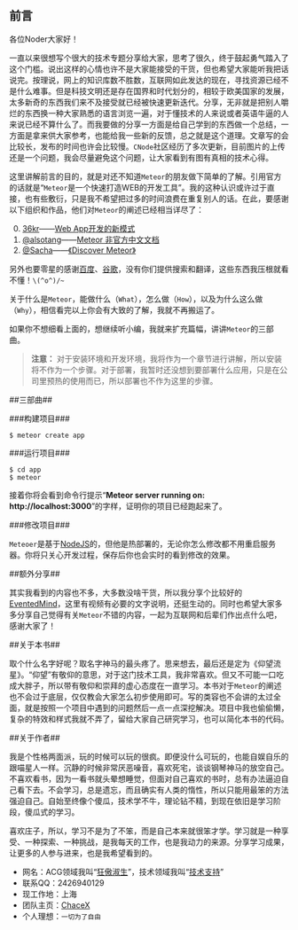 前言
--------------

各位Noder大家好！

一直以来很想写个很大的技术专题分享给大家，思考了很久，终于鼓起勇气踏入了这个门槛。说出这样的心情也许不是大家能接受的干货，但也希望大家能听我把话说完。按理说，网上的知识库数不胜数，互联网如此发达的现在，寻找资源已经不是什么难事。但是科技文明还是存在国界和时代划分的，相较于欧美国家的发展，太多新奇的东西我们来不及接受就已经被快速更新迭代。分享，无非就是把别人嚼烂的东西换一种大家熟悉的语言浏览一遍，对于懂技术的人来说或者英语牛逼的人来说已经不算什么了。而我要做的分享一方面是给自己学到的东西做一个总结，一方面是拿来供大家参考，也能给我一些新的反馈，总之就是这个道理。文章写的会比较长，发布的时间也许会比较慢。`CNode`社区经历了多次更新，目前图片的上传还是一个问题，我会尽量避免这个问题，让大家看到有图有真相的技术心得。

这里讲解前言的目的，就是对还不知道`Meteor`的朋友做下简单的了解。引用官方的话就是“`Meteor`是一个快速打造WEB的开发工具”。我的这种认识或许过于直接，也有些敷衍，只是我不希望把过多的时间浪费在重复别人的话。在此，要感谢以下组织和作品，他们对`Meteor`的阐述已经相当详尽了：

0.  [36kr][36kr-home]——[Web App开发的新模式][36kr-meteor]
0.  [@alsotang][cnodejs-user-alsotang]——[Meteor 非官方中文文档][meteor-d0cs]
0.  [@Sacha][cnodejs-user-Sacha]——[《Discover Meteor》][discover-meteor-book]

另外也要零星的感谢[百度](http://www.baidu.com)、[谷歌](http://www.google.com)，没有你们提供搜索和翻译，这些东西我压根就看不懂！`\(^o^)/~`

关于什么是`Meteor`，能做什么（`What`），怎么做（`How`），以及为什么这么做（`Why`），相信看完以上你会有大致的了解，我就不再搬运了。

如果你不想细看上面的，想继续听小编，我就来扩充篇幅，讲讲`Meteor`的三部曲。

>**注意：**
>对于安装环境和开发环境，我将作为一个章节进行讲解，所以安装将不作为一个步骤。对于部署，我暂时还没想到要部署什么应用，只是在公司里预热的使用而已，所以部署也不作为这里的步骤。

##三部曲##

###构建项目###

```:DOS
$ meteor create app
```

###运行项目###

```:DOS
$ cd app
$ meteor
```

接着你将会看到命令行提示“**Meteor server running on: http://localhost:3000**”的字样，证明你的项目已经跑起来了。

###修改项目###

`Meteoer`是基于[NodeJS](http://nodejs.org)的，但他是热部署的，无论你怎么修改都不用重启服务器。你将只关心开发过程，保存后你也会实时的看到修改的效果。

##额外分享##

其实我看到的内容也不多，大多数没啥干货，所以我分享个比较好的[EventedMind][evented-mind]，这里有视频有必要的文字说明，还挺生动的。同时也希望大家多多分享自己觉得有关`Meteor`不错的内容，一起为互联网和后辈们作出点什么吧，感谢大家了！

##关于本书##

取个什么名字好呢？取名字神马的最头疼了。思来想去，最后还是定为《仰望流星》。“仰望”有敬仰的意思，对于这门技术工具，我非常喜欢。但又不可能一口吃成大胖子，所以带有敬仰和崇拜的虚心态度在一直学习。本书对于`Meteor`的阐述也不会过于底层，仅仅教会大家怎么初步使用即可。写的类容也不会讲的太过全面，就是按照一个项目中遇到的问题然后一点一点深挖解决。项目中我也偷偷懒，复杂的特效和样式我就不弄了，留给大家自己研究学习，也可以简化本书的代码。

##关于作者##

我是个性格两面派，玩的时候可以玩的很疯。即便没什么可玩的，也能自娱自乐的跟喵星人一样。沉静的时候非常厌恶噪音，喜欢死宅，谈谈钢琴神马的放空自己。不喜欢看书，因为一看书就头晕想睡觉，但面对自己喜欢的书时，总有办法逼迫自己看下去。不会学习，总是遗忘，而且确实有人类的惰性，所以只能用最笨的方法强迫自己。自始至终像个傻瓜，技术学不牛，理论钻不精，到现在依旧是学习阶段，傻瓜式的学习。

喜欢庄子，所以，学习不是为了不笨，而是自己本来就很笨才学。学习就是一种享受、一种探索、一种挑战，是我每天的工作，也是我动力的来源。分享学习成果，让更多的人参与进来，也是我希望看到的。

- 网名：ACG领域我叫“[狂傲淑生](http://tieba.baidu.com/p/112909056 '个人诗集（部分）')”，技术领域我叫“[技术支持](http://a272121742.github.com 'GitHubPage')”
- 联系QQ：2426940129
- 现工作地：上海
- 团队主页：[ChaceX](http://www.chacex.com '即将上线')
- 个人理想：`一切为了自由`

[36kr-home]:http://www.36kr.com/
[36kr-meteor]:http://www.36kr.com/p/99503.html
[cnodejs-user-alsotang]:http://cnodejs.org/user/alsotang
[meteor-d0cs]:http://d0cs.meteor.com
[cnodejs-user-Sacha]:http://cnodejs.org/user/Sacha
[discover-meteor-book]:http://www.discovermeteor.com/
[evented-mind]:http://www.eventedmind.com/
